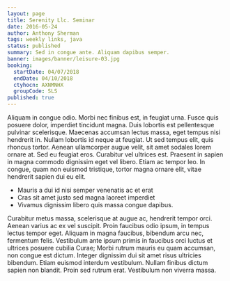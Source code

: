 ```yaml
---
layout: page
title: Serenity Llc. Seminar
date: 2016-05-24
author: Anthony Sherman
tags: weekly links, java
status: published
summary: Sed in congue ante. Aliquam dapibus semper.
banner: images/banner/leisure-03.jpg
booking:
  startDate: 04/07/2018
  endDate: 04/10/2018
  ctyhocn: AXNMNHX
  groupCode: SLS
published: true
---
```

Aliquam in congue odio. Morbi nec finibus est, in feugiat urna. Fusce quis posuere dolor, imperdiet tincidunt magna. Duis lobortis est pellentesque pulvinar scelerisque. Maecenas accumsan lectus massa, eget tempus nisi hendrerit in. Nullam lobortis id neque at feugiat. Ut sed tempus elit, quis rhoncus tortor. Aenean ullamcorper augue velit, sit amet sodales lorem ornare at. Sed eu feugiat eros. Curabitur vel ultrices est. Praesent in sapien in magna commodo dignissim eget vel libero. Etiam ac tempor leo. In congue, quam non euismod tristique, tortor magna ornare elit, vitae hendrerit sapien dui eu elit.

* Mauris a dui id nisi semper venenatis ac et erat
* Cras sit amet justo sed magna laoreet imperdiet
* Vivamus dignissim libero quis massa congue dapibus.

Curabitur metus massa, scelerisque at augue ac, hendrerit tempor orci. Aenean varius ac ex vel suscipit. Proin faucibus odio ipsum, in tempus lectus tempor eget. Aliquam in magna faucibus, bibendum arcu nec, fermentum felis. Vestibulum ante ipsum primis in faucibus orci luctus et ultrices posuere cubilia Curae; Morbi rutrum mauris eu quam accumsan, non congue est dictum. Integer dignissim dui sit amet risus ultricies bibendum. Etiam euismod interdum vestibulum. Nullam finibus dictum sapien non blandit. Proin sed rutrum erat. Vestibulum non viverra massa.
